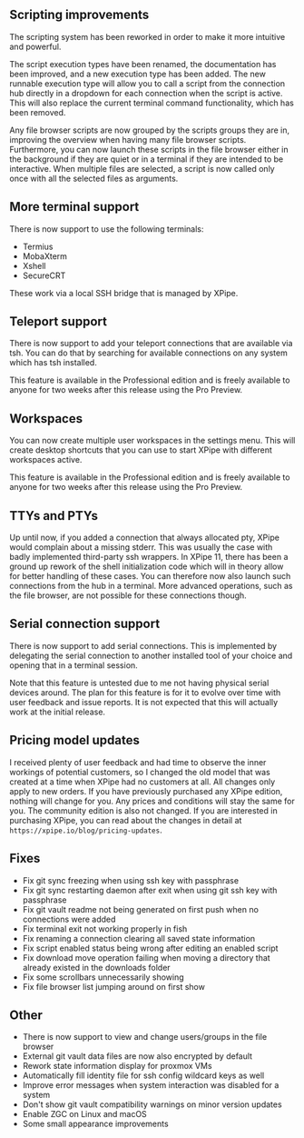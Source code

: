 ## Scripting improvements

The scripting system has been reworked in order to make it more intuitive and powerful.

The script execution types have been renamed, the documentation has been improved, and a new execution type has been added. The new runnable execution type will allow you to call a script from the connection hub directly in a dropdown for each connection when the script is active. This will also replace the current terminal command functionality, which has been removed.

Any file browser scripts are now grouped by the scripts groups they are in, improving the overview when having many file browser scripts. Furthermore, you can now launch these scripts in the file browser either in the background if they are quiet or in a terminal if they are intended to be interactive. When multiple files are selected, a script is now called only once with all the selected files as arguments.

## More terminal support

There is now support to use the following terminals:
- Termius
- MobaXterm
- Xshell
- SecureCRT

These work via a local SSH bridge that is managed by XPipe.

## Teleport support

There is now support to add your teleport connections that are available via tsh. You can do that by searching for available connections on any system which has tsh installed.

This feature is available in the Professional edition and is freely available to anyone for two weeks after this release using the Pro Preview.

## Workspaces

You can now create multiple user workspaces in the settings menu. This will create desktop shortcuts that you can use to start XPipe with different workspaces active.

This feature is available in the Professional edition and is freely available to anyone for two weeks after this release using the Pro Preview.

## TTYs and PTYs

Up until now, if you added a connection that always allocated pty, XPipe would complain about a missing stderr. This was usually the case with badly implemented third-party ssh wrappers. In XPipe 11, there has been a ground up rework of the shell initialization code which will in theory allow for better handling of these cases. You can therefore now also launch such connections from the hub in a terminal. More advanced operations, such as the file browser, are not possible for these connections though.

## Serial connection support

There is now support to add serial connections. This is implemented by delegating the serial connection to another installed tool of your choice and opening that in a terminal session.

Note that this feature is untested due to me not having physical serial devices around. The plan for this feature is for it to evolve over time with user feedback and issue reports. It is not expected that this will actually work at the initial release.

## Pricing model updates

I received plenty of user feedback and had time to observe the inner workings of potential customers, so I changed the old model that was created at a time when XPipe had no customers at all. All changes only apply to new orders. If you have previously purchased any XPipe edition, nothing will change for you. Any prices and conditions will stay the same for you. The community edition is also not changed. If you are interested in purchasing XPipe, you can read about the changes in detail at `https://xpipe.io/blog/pricing-updates`.

## Fixes

- Fix git sync freezing when using ssh key with passphrase
- Fix git sync restarting daemon after exit when using git ssh key with passphrase
- Fix git vault readme not being generated on first push when no connections were added
- Fix terminal exit not working properly in fish
- Fix renaming a connection clearing all saved state information
- Fix script enabled status being wrong after editing an enabled script
- Fix download move operation failing when moving a directory that already existed in the downloads folder
- Fix some scrollbars unnecessarily showing
- Fix file browser list jumping around on first show

## Other

- There is now support to view and change users/groups in the file browser
- External git vault data files are now also encrypted by default
- Rework state information display for proxmox VMs
- Automatically fill identity file for ssh config wildcard keys as well
- Improve error messages when system interaction was disabled for a system
- Don't show git vault compatibility warnings on minor version updates
- Enable ZGC on Linux and macOS
- Some small appearance improvements
